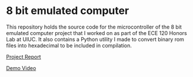 # 8 bit emulated computer
This repository holds the source code for the microcontroller of the 8 bit emulated computer project that I worked on as part of the ECE 120 Honors Lab at UIUC. It also contains a Python utility I made to convert binary rom files into hexadecimal to be included in compilation.

[Project Report](https://docs.google.com/document/d/1IEZbHdlHJGHXwifIRZsBmboMMQqTSFLHVaM2VXCcclQ/edit?usp=sharing)

[Demo Video](https://www.youtube.com/watch?v=63IcjMNUtRg)
